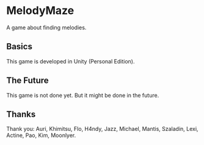 MelodyMaze
==========

A game about finding melodies.

## Basics
This game is developed in Unity (Personal Edition).

## The Future
This game is not done yet. But it might be done in the future.

## Thanks
Thank you: Auri, Khimitsu, Flo, H4ndy, Jazz, Michael, Mantis, Szaladin, Lexi, Actine, Pao, Kim, Moonlyer.
